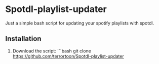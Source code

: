 # Spotdl-playlist-updater
Just a simple bash script for updating your spotify playlists with spotdl.
## Installation
1. Download the script:
  ´´´bash
  git clone https://github.com/terrortoon/Spotdl-playlist-updater
  
